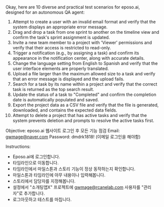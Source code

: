 Okay, here are 10 diverse and practical test scenarios for eposo.ai, designed for an autonomous QA agent:

1.  Attempt to create a user with an invalid email format and verify that the system displays an appropriate error message.
2.  Drag and drop a task from one sprint to another on the timeline view and confirm the task's sprint assignment is updated.
3.  Invite a new team member to a project with 'Viewer' permissions and verify that their access is restricted to read-only.
4.  Trigger a notification (e.g., by assigning a task) and confirm its appearance in the notification center, along with accurate details.
5.  Change the language setting from English to Spanish and verify that the user interface elements are properly translated.
6.  Upload a file larger than the maximum allowed size to a task and verify that an error message is displayed and the upload fails.
7.  Search for a task by its name within a project and verify that the correct task is returned as the top search result.
8.  Update the status of a task to "Completed" and confirm the completion date is automatically populated and saved.
9.  Export the project data as a CSV file and verify that the file is generated, downloaded, and contains the expected data fields.
10. Attempt to delete a project that has active tasks and verify that the system prevents deletion and prompts to resolve the active tasks first.

Objective: eposo.ai 웹사이트 로그인 후 모든 기능 점검
Email: gwmage@naver.com
Password: dmdrk1818!
(이메일 로그인을 해야함)

Instructions:
- Eposo.ai에 로그인합니다.
- 타임라인으로 이동합니다.
- 타임라인에서 마일스톤과 스토리 기능이 정상 동작하는지 확인합니다.
- 마일스톤과 타임라인에 아무 내용이나 입력해봅니다.
- 스토리에서 담당자를 지정해봅니다.
- 설정에서 "소개팅앱X" 프로젝트에 gwmage@rcanelab.com 사용자를 "관리자"로 추가합니다.
- 로그아웃하고 테스트를 마칩니다.
